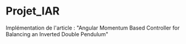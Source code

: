 # Projet_IAR
Implémentation de l'article : "Angular Momentum Based Controller for Balancing an Inverted Double Pendulum"
